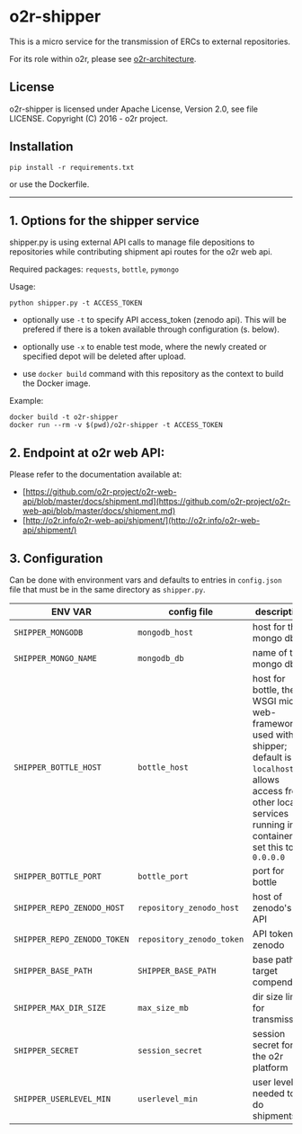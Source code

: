 
# o2r-shipper

This is a micro service for the transmission of ERCs to external repositories.

For its role within o2r, please see [o2r-architecture](https://github.com/o2r-project/architecture).

## License

o2r-shipper is licensed under Apache License, Version 2.0, see file LICENSE. Copyright (C) 2016 - o2r project.


## Installation

    pip install -r requirements.txt

or use the Dockerfile.

---

## 1. Options for the shipper service


shipper.py is using external API calls to manage file depositions to repositories while contributing shipment api routes for the o2r web api.

Required packages: ```requests```, ```bottle```, ```pymongo```

Usage:

    python shipper.py -t ACCESS_TOKEN


+ optionally use ```-t``` to specify API access_token (zenodo api). This will be prefered if there is a token available through configuration (s. below).
+ optionally use ```-x``` to enable test mode, where the newly created or specified depot will be deleted after upload.

+ use ```docker build``` command with this repository as the context to build the Docker image.

Example:

    docker build -t o2r-shipper
    docker run --rm -v $(pwd)/o2r-shipper -t ACCESS_TOKEN



## 2. Endpoint at o2r web API:

Please refer to the documentation available at:

+ [https://github.com/o2r-project/o2r-web-api/blob/master/docs/shipment.md](https://github.com/o2r-project/o2r-web-api/blob/master/docs/shipment.md)
+ [http://o2r.info/o2r-web-api/shipment/](http://o2r.info/o2r-web-api/shipment/)




## 3. Configuration

Can be done with environment vars and defaults to entries in `config.json` file that must be in the same directory as `shipper.py`.

**ENV VAR** | **config file** | **description**
------ | ------ | ------
`SHIPPER_MONGODB` | `mongodb_host` | host for the mongo db
`SHIPPER_MONGO_NAME` | `mongodb_db` | name of the mongo db
`SHIPPER_BOTTLE_HOST` | `bottle_host` | host for bottle, the WSGI micro web-framework used with shipper; default is `localhost`, to allows access from other local services running in containers, set this to `0.0.0.0`
`SHIPPER_BOTTLE_PORT` | `bottle_port` | port for bottle
`SHIPPER_REPO_ZENODO_HOST` | `repository_zenodo_host` | host of zenodo's API
`SHIPPER_REPO_ZENODO_TOKEN` | `repository_zenodo_token` | API token for zenodo
`SHIPPER_BASE_PATH` | `SHIPPER_BASE_PATH` | base path of target compendium
`SHIPPER_MAX_DIR_SIZE` | `max_size_mb` | dir size limit for transmission
`SHIPPER_SECRET` | `session_secret` | session secret for the o2r platform
`SHIPPER_USERLEVEL_MIN` | `userlevel_min` | user level needed to do shipments
